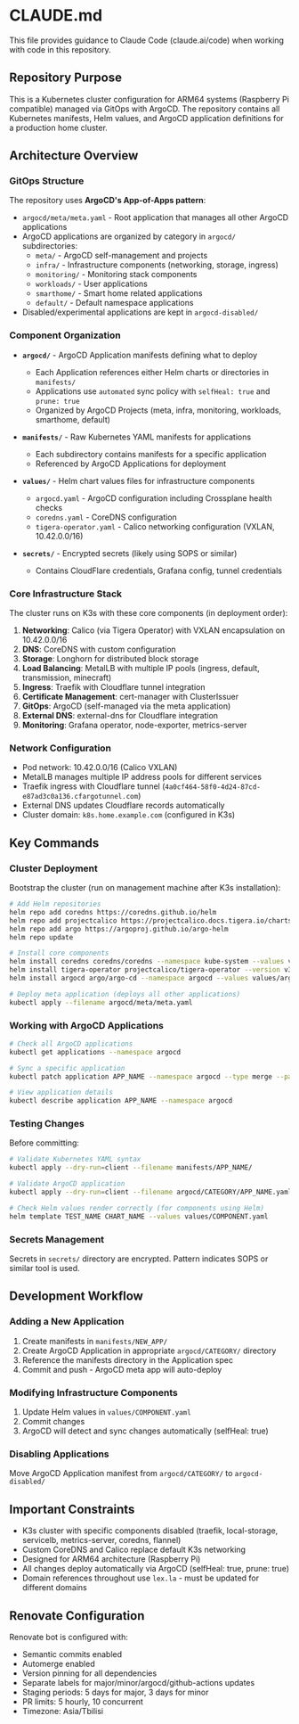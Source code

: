 # CLAUDE.md

This file provides guidance to Claude Code (claude.ai/code) when working with code in this repository.

## Repository Purpose

This is a Kubernetes cluster configuration for ARM64 systems (Raspberry Pi compatible) managed via GitOps with ArgoCD. The repository contains all Kubernetes manifests, Helm values, and ArgoCD application definitions for a production home cluster.

## Architecture Overview

### GitOps Structure

The repository uses **ArgoCD's App-of-Apps pattern**:

- `argocd/meta/meta.yaml` - Root application that manages all other ArgoCD applications
- ArgoCD applications are organized by category in `argocd/` subdirectories:
  - `meta/` - ArgoCD self-management and projects
  - `infra/` - Infrastructure components (networking, storage, ingress)
  - `monitoring/` - Monitoring stack components
  - `workloads/` - User applications
  - `smarthome/` - Smart home related applications
  - `default/` - Default namespace applications
- Disabled/experimental applications are kept in `argocd-disabled/`

### Component Organization

- **`argocd/`** - ArgoCD Application manifests defining what to deploy
  - Each Application references either Helm charts or directories in `manifests/`
  - Applications use `automated` sync policy with `selfHeal: true` and `prune: true`
  - Organized by ArgoCD Projects (meta, infra, monitoring, workloads, smarthome, default)

- **`manifests/`** - Raw Kubernetes YAML manifests for applications
  - Each subdirectory contains manifests for a specific application
  - Referenced by ArgoCD Applications for deployment

- **`values/`** - Helm chart values files for infrastructure components
  - `argocd.yaml` - ArgoCD configuration including Crossplane health checks
  - `coredns.yaml` - CoreDNS configuration
  - `tigera-operator.yaml` - Calico networking configuration (VXLAN, 10.42.0.0/16)

- **`secrets/`** - Encrypted secrets (likely using SOPS or similar)
  - Contains CloudFlare credentials, Grafana config, tunnel credentials

### Core Infrastructure Stack

The cluster runs on K3s with these core components (in deployment order):

1. **Networking**: Calico (via Tigera Operator) with VXLAN encapsulation on 10.42.0.0/16
2. **DNS**: CoreDNS with custom configuration
3. **Storage**: Longhorn for distributed block storage
4. **Load Balancing**: MetalLB with multiple IP pools (ingress, default, transmission, minecraft)
5. **Ingress**: Traefik with Cloudflare tunnel integration
6. **Certificate Management**: cert-manager with ClusterIssuer
7. **GitOps**: ArgoCD (self-managed via the meta application)
8. **External DNS**: external-dns for Cloudflare integration
9. **Monitoring**: Grafana operator, node-exporter, metrics-server

### Network Configuration

- Pod network: 10.42.0.0/16 (Calico VXLAN)
- MetalLB manages multiple IP address pools for different services
- Traefik ingress with Cloudflare tunnel (`4a0cf464-58f0-4d24-87cd-e87ad3c0a136.cfargotunnel.com`)
- External DNS updates Cloudflare records automatically
- Cluster domain: `k8s.home.example.com` (configured in K3s)

## Key Commands

### Cluster Deployment

Bootstrap the cluster (run on management machine after K3s installation):

```bash
# Add Helm repositories
helm repo add coredns https://coredns.github.io/helm
helm repo add projectcalico https://projectcalico.docs.tigera.io/charts
helm repo add argo https://argoproj.github.io/argo-helm
helm repo update

# Install core components
helm install coredns coredns/coredns --namespace kube-system --values values/coredns.yaml
helm install tigera-operator projectcalico/tigera-operator --version v3.29.0 --namespace tigera-operator --values values/tigera-operator.yaml --create-namespace
helm install argocd argo/argo-cd --namespace argocd --values values/argocd.yaml --create-namespace

# Deploy meta application (deploys all other applications)
kubectl apply --filename argocd/meta/meta.yaml
```

### Working with ArgoCD Applications

```bash
# Check all ArgoCD applications
kubectl get applications --namespace argocd

# Sync a specific application
kubectl patch application APP_NAME --namespace argocd --type merge --patch '{"metadata":{"annotations":{"argocd.argoproj.io/refresh":"normal"}}}'

# View application details
kubectl describe application APP_NAME --namespace argocd
```

### Testing Changes

Before committing:

```bash
# Validate Kubernetes YAML syntax
kubectl apply --dry-run=client --filename manifests/APP_NAME/

# Validate ArgoCD application
kubectl apply --dry-run=client --filename argocd/CATEGORY/APP_NAME.yaml

# Check Helm values render correctly (for components using Helm)
helm template TEST_NAME CHART_NAME --values values/COMPONENT.yaml
```

### Secrets Management

Secrets in `secrets/` directory are encrypted. Pattern indicates SOPS or similar tool is used.

## Development Workflow

### Adding a New Application

1. Create manifests in `manifests/NEW_APP/`
2. Create ArgoCD Application in appropriate `argocd/CATEGORY/` directory
3. Reference the manifests directory in the Application spec
4. Commit and push - ArgoCD meta app will auto-deploy

### Modifying Infrastructure Components

1. Update Helm values in `values/COMPONENT.yaml`
2. Commit changes
3. ArgoCD will detect and sync changes automatically (selfHeal: true)

### Disabling Applications

Move ArgoCD Application manifest from `argocd/CATEGORY/` to `argocd-disabled/`

## Important Constraints

- K3s cluster with specific components disabled (traefik, local-storage, servicelb, metrics-server, coredns, flannel)
- Custom CoreDNS and Calico replace default K3s networking
- Designed for ARM64 architecture (Raspberry Pi)
- All changes deploy automatically via ArgoCD (selfHeal: true, prune: true)
- Domain references throughout use `lex.la` - must be updated for different domains

## Renovate Configuration

Renovate bot is configured with:
- Semantic commits enabled
- Automerge enabled
- Version pinning for all dependencies
- Separate labels for major/minor/argocd/github-actions updates
- Staging periods: 5 days for major, 3 days for minor
- PR limits: 5 hourly, 10 concurrent
- Timezone: Asia/Tbilisi
